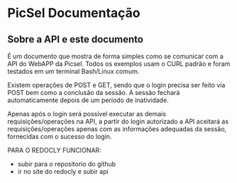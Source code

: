 # PicSel Documentação

## Sobre a API e este documento

É um documento que mostra de forma simples como se comunicar com a API do WebAPP da Picsel. Todos os exemplos usam o CURL padrão e foram testados em um terminal Bash/Linux comum.

Existem operações de POST e GET, sendo que o login precisa ser feito via POST bem como a
conclusão da sessão. A sessão fechará automaticamente depois de um período de inatividade.

Apenas após o login será possível executar as demais requisições/operações na API, a partir do login autorizado a API aceitará as requisições/operações apenas com as informações adequadas da sessão, fornecidas com o sucesso do login.

PARA O REDOCLY FUNCIONAR:
* subir para o repositorio do github
* ir no site do redocly e subir api



